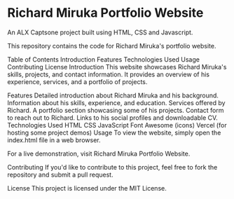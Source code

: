 # Richard Miruka Portfolio Website
An ALX Captsone project built using HTML, CSS and Javascript.

This repository contains the code for Richard Miruka's portfolio website.

Table of Contents
Introduction
Features
Technologies Used
Usage
Contributing
License
Introduction
This website showcases Richard Miruka's skills, projects, and contact information. It provides an overview of his experience, services, and a portfolio of projects.

Features
Detailed introduction about Richard Miruka and his background.
Information about his skills, experience, and education.
Services offered by Richard.
A portfolio section showcasing some of his projects.
Contact form to reach out to Richard.
Links to his social profiles and downloadable CV.
Technologies Used
HTML
CSS
JavaScript
Font Awesome (icons)
Vercel (for hosting some project demos)
Usage
To view the website, simply open the index.html file in a web browser.

For a live demonstration, visit Richard Miruka Portfolio Website.

Contributing
If you'd like to contribute to this project, feel free to fork the repository and submit a pull request.

License
This project is licensed under the MIT License.

